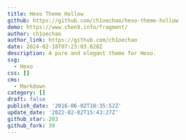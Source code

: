 ```yaml
---
title: Hexo Theme Hollow
github: https://github.com/ch1oechao/hexo-theme-hollow
demo: https://www.chen9.info/fragment/
author: ch1oechao
author_link: https://github.com/ch1oechao
date: 2024-02-18T07:23:03.628Z
description: A pure and elegant theme for Hexo.
ssg:
  - Hexo
css: []
cms:
  - Markdown
category: []
draft: false
publish_date: '2016-06-02T10:35:52Z'
update_date: '2022-02-02T15:43:27Z'
github_star: 203
github_fork: 39
---
```

